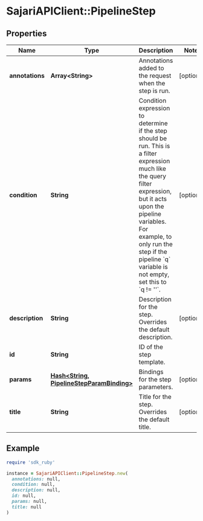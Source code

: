 # SajariAPIClient::PipelineStep

## Properties

| Name | Type | Description | Notes |
| ---- | ---- | ----------- | ----- |
| **annotations** | **Array&lt;String&gt;** | Annotations added to the request when the step is run. | [optional] |
| **condition** | **String** | Condition expression to determine if the step should be run.  This is a filter expression much like the query filter expression, but it acts upon the pipeline variables.  For example, to only run the step if the pipeline &#x60;q&#x60; variable is not empty, set this to &#x60;q !&#x3D; &#39;&#39;&#x60;. | [optional] |
| **description** | **String** | Description for the step. Overrides the default description. | [optional] |
| **id** | **String** | ID of the step template. |  |
| **params** | [**Hash&lt;String, PipelineStepParamBinding&gt;**](PipelineStepParamBinding.md) | Bindings for the step parameters. | [optional] |
| **title** | **String** | Title for the step. Overrides the default title. | [optional] |

## Example

```ruby
require 'sdk_ruby'

instance = SajariAPIClient::PipelineStep.new(
  annotations: null,
  condition: null,
  description: null,
  id: null,
  params: null,
  title: null
)
```

